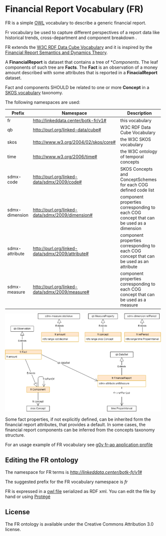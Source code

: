 Financial Report Vocabulary (FR)
=================================

FR is a simple [OWL](https://www.w3.org/TR/owl2-primer/) vocabulary to describe a generic financial report.

Fr vocabulary be used to capture different perspectives of a report data like historical trends, cross-department and component breakdown . 

FR extends the [W3C RDF Data Cube Vocabulary](https://www.w3.org/TR/vocab-data-cube) and it is inspired by the [Financial Report Semantics and Dynamics Theory](doc/Theory-2017-06-26.pdf). 

A **FinancialReport** is dataset that contains a tree of **Components*. The leaf components of such tree are **Facts**.
The **Fact** is an observation of a money amount described with some attributes that is reported in a **FinacialReport** dataset.

Fact and components SHOULD be related to one or more **Concept** in a  [SKOS vocabulary](https://www.w3.org/TR/skos-primer) taxonomy.

The following namespaces are used:

Prefix	        | Namespace	 | Description
--------------- | ------------------------------------------------- | ----------------
fr              | http://linkeddata.center/botk-fr/v1#              | this vocabulary
qb              | http://purl.org/linked-data/cube#                 | W3C RDF Data Cube Vocabulary
skos            | http://www.w3.org/2004/02/skos/core#              | the W3C SKOS vocabulary
time            | http://www.w3.org/2006/time#                      | the W3C ontology of temporal concepts
sdmx-code	    | http://purl.org/linked-data/sdmx/2009/code#	    | SKOS Concepts and ConceptSchemes for each COG defined code list
sdmx-dimension	| http://purl.org/linked-data/sdmx/2009/dimension#	| component properties corresponding to each COG concept that can be used as a dimension
sdmx-attribute	| http://purl.org/linked-data/sdmx/2009/attribute#	| component properties corresponding to each COG concept that can be used as an attribute
sdmx-measure	| http://purl.org/linked-data/sdmx/2009/measure#	| component properties corresponding to each COG concept that can be used as a measure


![FR UML diagram](doc/uml-diagram.png)

Some fact properties, if not explicitly defined, can be inherited form the financial report attributes, that provides a default. In some cases, the financial report components can be inferred from the concepts taxonomy structure.

For an usage example of FR vocabulary see [g0v fr-ap application profile](https://github.com/g0v-it/fr-ap)

## Editing the FR ontology

The namespace for FR terms is *http://linkeddata.center/botk-fr/v1#*

The suggested prefix for the FR vocabulary namespace is *fr*

FR is expressed in a [owl file](fr.owl) serialized as RDF xml. You can edit the file by hand or using [Protégé](https://protege.stanford.edu/)

## License

The FR ontology is available under the Creative Commons Attribution 3.0 license.
